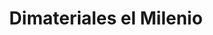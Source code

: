 ---
title: "Dimateriales el Milenio"
url: /puerto-gaitan/dimateriales-el-milenio/
shop: hardware
---